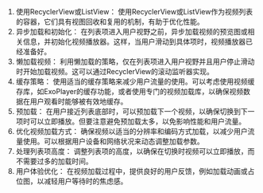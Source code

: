 1. 使用RecyclerView或ListView： 使用RecyclerView或ListView作为视频列表的容器，它们具有视图回收和复用的机制，有助于优化性能。
2. 异步加载和初始化： 在列表项进入用户视野之前，异步加载视频的预览图或相关信息，并初始化视频播放器。这样，当用户滑动到具体项时，视频播放器已经准备好。
3. 懒加载视频： 利用懒加载的策略，仅在列表项进入用户视野并且用户停止滑动时开始加载视频。这可以通过RecyclerView的滚动监听器实现。
4. 缓存策略： 使用适当的缓存策略来减少用户流量的使用。可以考虑使用视频缓存库，如ExoPlayer的缓存功能，或者使用专门的视频加载库，以确保视频数据在用户观看时能够被有效地缓存。
5. 预加载： 在用户接近列表底部时，可以预加载下一个视频，以确保切换到下一项时可以立即播放。但要注意避免预加载太多，以免影响性能和用户流量。
6. 优化视频加载方式： 确保视频以适当的分辨率和编码方式加载，以减少用户流量使用。可以根据用户设备和网络状况来动态调整加载参数。
7. 处理列表项高度： 调整列表项的高度，以确保在切换时视频可以立即播放，而不需要过多的加载时间。
8. 用户体验优化： 在视频加载过程中，提供良好的用户反馈，例如加载动画或占位图，以减轻用户等待时的焦虑感。